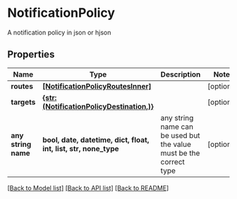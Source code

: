 # NotificationPolicy

A notification policy in json or hjson

## Properties
Name | Type | Description | Notes
------------ | ------------- | ------------- | -------------
**routes** | [**[NotificationPolicyRoutesInner]**](NotificationPolicyRoutesInner.md) |  | [optional] 
**targets** | [**{str: (NotificationPolicyDestination,)}**](NotificationPolicyDestination.md) |  | [optional] 
**any string name** | **bool, date, datetime, dict, float, int, list, str, none_type** | any string name can be used but the value must be the correct type | [optional]

[[Back to Model list]](../README.md#documentation-for-models) [[Back to API list]](../README.md#documentation-for-api-endpoints) [[Back to README]](../README.md)


